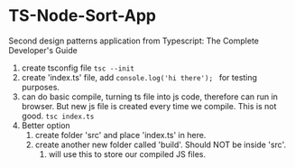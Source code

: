 # TS-Node-Sort-App
 Second  design patterns application from Typescript: The Complete Developer's Guide

1. create tsconfig file
`tsc --init`
2. create 'index.ts' file, add `console.log('hi there'); ` for testing purposes.
3. can do basic compile, turning ts file into js code, therefore can run in browser. But new js file is created every time we compile. This is not good.
`tsc index.ts`
4. Better option
   1. create folder 'src' and place 'index.ts' in here.
   2. create another new folder called 'build'. Should NOT be inside 'src'.
      1. will use this to store our compiled JS files.

